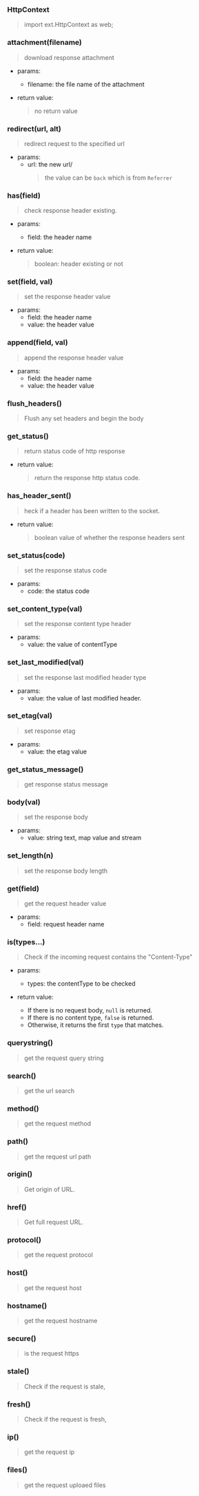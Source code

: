 
### HttpContext
> import ext.HttpContext as web;

### attachment(filename)
> download response attachment

- params:
  - filename: the file name of the attachment

- return value:
  > no return value


### redirect(url, alt)
> redirect request to the specified url

- params:
  - url: the new url/
    > the value can be `back` which is from `Referrer`



### has(field)
> check response header existing.

- params:
  - field: the header name

- return value:
  > boolean: header existing or not



### set(field, val)
> set the response header value

- params:
  - field: the header name
  - value: the header value


### append(field, val)
> append the response header value

- params:
  - field: the header name
  - value: the header value

### flush_headers()
> Flush any set headers and begin the body



### get_status()
> return status code of http response

- return value:
  > return the response http status code.

### has_header_sent()
> heck if a header has been written to the socket.

- return value:
  > boolean value of whether the response headers sent


### set_status(code)
> set the response status code

- params:
  - code: the status code

### set_content_type(val)
> set the response content type header

- params:
  - value: the value of contentType

### set_last_modified(val)
> set the response last modified header type

- params:
  - value: the value of last modified header.

### set_etag(val)
> set response etag

- params:
  - value: the etag value

### get_status_message()
> get response status message

### body(val)
> set the response body

- params:
  - value: string text, map value and stream

### set_length(n)
> set the response body length

### get(field)
> get the request header value

- params:
  - field: request header name


### is(types...)
> Check if the incoming request contains the "Content-Type"

- params:
  - types: the contentType to be checked

- return value:
  - If there is no request body, `null` is returned.
  - If there is no content type, `false` is returned.
  - Otherwise, it returns the first `type` that matches.

### querystring()
> get the request query string


### search()
> get the url search

### method()
> get the request method

### path()
> get the request url path

### origin()
> Get origin of URL.

### href()
> Get full request URL.

### protocol()
> get the request protocol

### host()
> get the request host

### hostname()
> get the request hostname

### secure()
> is the request https

### stale()
> Check if the request is stale,

### fresh()
> Check if the request is fresh,

### ip()
> get the request ip

### files()
> get the request uploaed files
